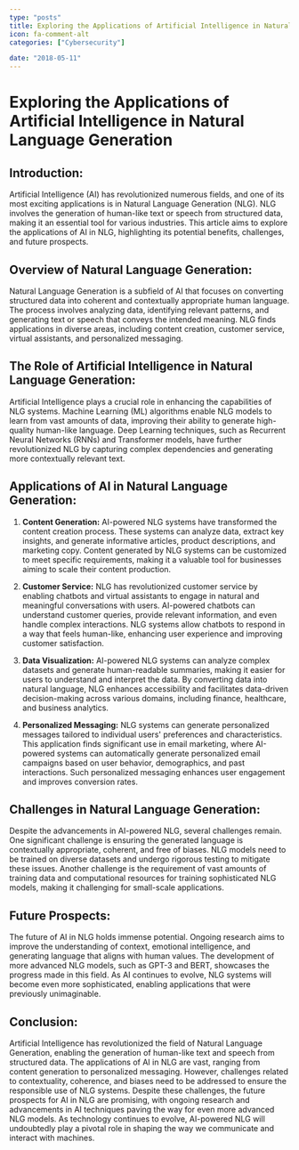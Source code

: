 ```yaml
---
type: "posts"
title: Exploring the Applications of Artificial Intelligence in Natural Language Generation
icon: fa-comment-alt
categories: ["Cybersecurity"]

date: "2018-05-11"
---
```




# Exploring the Applications of Artificial Intelligence in Natural Language Generation

## Introduction:

Artificial Intelligence (AI) has revolutionized numerous fields, and one of its most exciting applications is in Natural Language Generation (NLG). NLG involves the generation of human-like text or speech from structured data, making it an essential tool for various industries. This article aims to explore the applications of AI in NLG, highlighting its potential benefits, challenges, and future prospects.

## Overview of Natural Language Generation:

Natural Language Generation is a subfield of AI that focuses on converting structured data into coherent and contextually appropriate human language. The process involves analyzing data, identifying relevant patterns, and generating text or speech that conveys the intended meaning. NLG finds applications in diverse areas, including content creation, customer service, virtual assistants, and personalized messaging.

## The Role of Artificial Intelligence in Natural Language Generation:

Artificial Intelligence plays a crucial role in enhancing the capabilities of NLG systems. Machine Learning (ML) algorithms enable NLG models to learn from vast amounts of data, improving their ability to generate high-quality human-like language. Deep Learning techniques, such as Recurrent Neural Networks (RNNs) and Transformer models, have further revolutionized NLG by capturing complex dependencies and generating more contextually relevant text.

## Applications of AI in Natural Language Generation:

1. **Content Generation:**
   AI-powered NLG systems have transformed the content creation process. These systems can analyze data, extract key insights, and generate informative articles, product descriptions, and marketing copy. Content generated by NLG systems can be customized to meet specific requirements, making it a valuable tool for businesses aiming to scale their content production.

2. **Customer Service:**
   NLG has revolutionized customer service by enabling chatbots and virtual assistants to engage in natural and meaningful conversations with users. AI-powered chatbots can understand customer queries, provide relevant information, and even handle complex interactions. NLG systems allow chatbots to respond in a way that feels human-like, enhancing user experience and improving customer satisfaction.

3. **Data Visualization:**
   AI-powered NLG systems can analyze complex datasets and generate human-readable summaries, making it easier for users to understand and interpret the data. By converting data into natural language, NLG enhances accessibility and facilitates data-driven decision-making across various domains, including finance, healthcare, and business analytics.

4. **Personalized Messaging:**
   NLG systems can generate personalized messages tailored to individual users' preferences and characteristics. This application finds significant use in email marketing, where AI-powered systems can automatically generate personalized email campaigns based on user behavior, demographics, and past interactions. Such personalized messaging enhances user engagement and improves conversion rates.

## Challenges in Natural Language Generation:

Despite the advancements in AI-powered NLG, several challenges remain. One significant challenge is ensuring the generated language is contextually appropriate, coherent, and free of biases. NLG models need to be trained on diverse datasets and undergo rigorous testing to mitigate these issues. Another challenge is the requirement of vast amounts of training data and computational resources for training sophisticated NLG models, making it challenging for small-scale applications.

## Future Prospects:

The future of AI in NLG holds immense potential. Ongoing research aims to improve the understanding of context, emotional intelligence, and generating language that aligns with human values. The development of more advanced NLG models, such as GPT-3 and BERT, showcases the progress made in this field. As AI continues to evolve, NLG systems will become even more sophisticated, enabling applications that were previously unimaginable.

## Conclusion:

Artificial Intelligence has revolutionized the field of Natural Language Generation, enabling the generation of human-like text and speech from structured data. The applications of AI in NLG are vast, ranging from content generation to personalized messaging. However, challenges related to contextuality, coherence, and biases need to be addressed to ensure the responsible use of NLG systems. Despite these challenges, the future prospects for AI in NLG are promising, with ongoing research and advancements in AI techniques paving the way for even more advanced NLG models. As technology continues to evolve, AI-powered NLG will undoubtedly play a pivotal role in shaping the way we communicate and interact with machines.